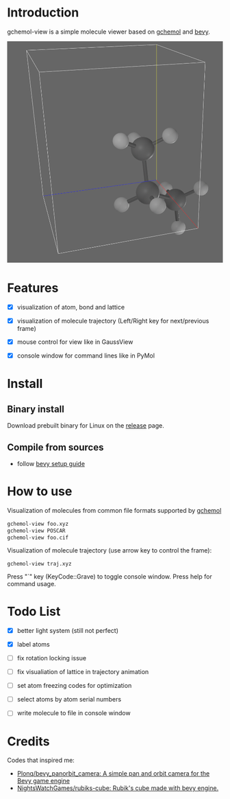 
# Introduction

gchemol-view is a simple molecule viewer based on [gchemol](https://github.com/gchemol/gchemol) and [bevy](https://bevyengine.org/).

![img](data/72/9b0609-04b6-40c0-93db-5674f85b0738/2023-04-09_09-52-36_screenshot.png)


# Features

-   [X] visualization of atom, bond and lattice
-   [X] visualization of molecule trajectory (Left/Right key for next/previous frame)
-   [X] mouse control for view like in GaussView
-   [X] console window for command lines like in PyMol


# Install


## Binary install

Download prebuilt binary for Linux on the [release](https://github.com/ybyygu/gchemol-view/releases) page.


## Compile from sources

-   follow [bevy setup guide](https://bevyengine.org/learn/book/getting-started/setup/)


# How to use

Visualization of molecules from common file formats supported by [gchemol](https://github.com/gchemol/gchemol-readwrite/tree/master/src/formats)

    gchemol-view foo.xyz
    gchemol-view POSCAR
    gchemol-view foo.cif

Visualization of molecule trajectory (use arrow key to control the frame):

    gchemol-view traj.xyz

Press "\`" key (KeyCode::Grave) to toggle console window. Press help for command usage.


# Todo List

-   [X] better light system (still not perfect)
-   [X] label atoms
-   [ ] fix rotation locking issue
-   [ ] fix visualiation of lattice in trajectory animation
-   [ ] set atom freezing codes for optimization
-   [ ] select atoms by atom serial numbers
-   [ ] write molecule to file in console window


# Credits

Codes that inspired me:

-   [Plonq/bevy\_panorbit\_camera: A simple pan and orbit camera for the Bevy game engine](https://github.com/Plonq/bevy_panorbit_camera)
-   [NightsWatchGames/rubiks-cube: Rubik's cube made with bevy engine.](https://github.com/NightsWatchGames/rubiks-cube)

